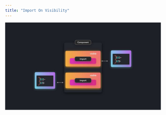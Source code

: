 ```yaml
---
title: "Import On Visibility"
---
```


![](/images/learning-patterns/import-on-visibility-1280w.jpg)
